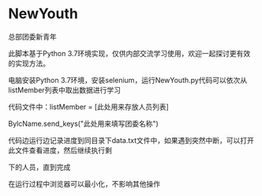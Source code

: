 # NewYouth
总部团委新青年

此脚本基于Python 3.7环境实现，仅供内部交流学习使用，欢迎一起探讨更有效的实现方法。

电脑安装Python 3.7环境，安装selenium，运行NewYouth.py代码可以依次从listMember列表中取出数据进行学习

代码文件中：listMember = [此处用来存放人员列表]

BylcName.send_keys("此处用来填写团委名称")

代码边运行边记录进度到同目录下data.txt文件中，如果遇到突然中断，可以打开此文件查看进度，然后继续执行剩

下的人员，直到完成

在运行过程中浏览器可以最小化，不影响其他操作